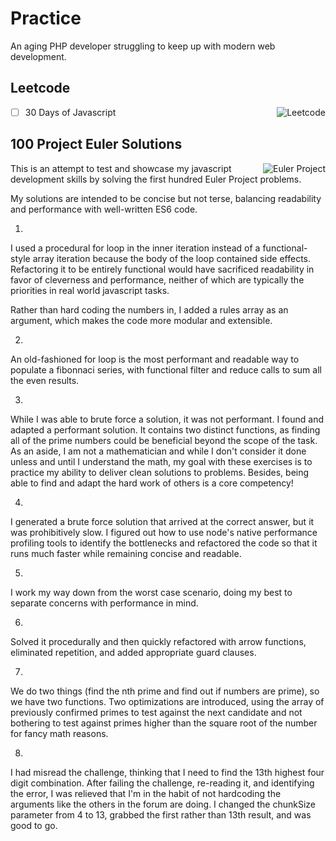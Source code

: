 # Practice

An aging PHP developer struggling to keep up with modern web development.

## Leetcode

<a href="https://leetcode.com/possumtech/"><img alt="Leetcode" align="right" src="https://img.shields.io/badge/dynamic/json?style=for-the-badge&labelColor=black&color=%23ffa116&label=Solved&query=solved&url=https%3A%2F%2Fbadge.xyli.tech/%2Fapi%2Fusers%2Fpossumtech&logo=leetcode&logoColor=yellow" /></a>

- [ ] 30 Days of Javascript

## 100 Project Euler Solutions

<a href="https://projecteuler.net/progress=possumtech"><img alt="Euler Project" align="right" src="https://projecteuler.net/profile/possumtech.png" /></a>

This is an attempt to test and showcase my javascript development skills by
solving the first hundred Euler Project problems.

My solutions are intended to be concise but not terse, balancing readability
and performance with well-written ES6 code.

1.

I used a procedural for loop in the inner iteration instead of a
functional-style array iteration because the body of the loop contained
side effects. Refactoring it to be entirely functional would have sacrificed
readability in favor of cleverness and performance, neither of which are
typically the priorities in real world javascript tasks.

Rather than hard coding the numbers in, I added a rules array as an argument,
which makes the code more modular and extensible.

2.

An old-fashioned for loop is the most performant and readable way to populate
a fibonnaci series, with functional filter and reduce calls to sum all the even
results.

3.

While I was able to brute force a solution, it was not performant. I found and
adapted a performant solution. It contains two distinct functions, as finding
all of the prime numbers could be beneficial beyond the scope of the task. As an
aside, I am not a mathematician and while I don't consider it done unless and
until I understand the math, my goal with these exercises is to practice my
ability to deliver clean solutions to problems. Besides, being able to find and
adapt the hard work of others is a core competency!

4.

I generated a brute force solution that arrived at the correct answer, but it
was prohibitively slow. I figured out how to use node's native performance
profiling tools to identify the bottlenecks and refactored the code so that it
runs much faster while remaining concise and readable.

5.

I work my way down from the worst case scenario, doing my best to separate
concerns with performance in mind.

6.

Solved it procedurally and then quickly refactored with arrow functions,
eliminated repetition, and added appropriate guard clauses.

7.

We do two things (find the nth prime and find out if numbers are prime), so we
have two functions. Two optimizations are introduced, using the array of
previously confirmed primes to test against the next candidate and not bothering
to test against primes higher than the square root of the number for fancy math
reasons.

8.

I had misread the challenge, thinking that I need to find the 13th highest
four digit combination. After failing the challenge, re-reading it, and
identifying the error, I was relieved that I'm in the habit of not hardcoding
the arguments like the others in the forum are doing. I changed the chunkSize
parameter from 4 to 13, grabbed the first rather than 13th result, and was
good to go.
